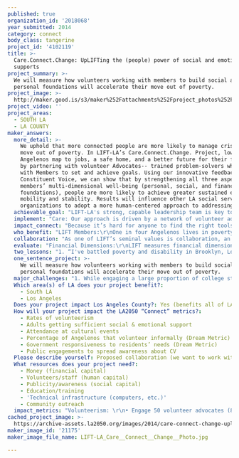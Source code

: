 ```yaml
---
published: true
organization_id: '2018068'
year_submitted: 2014
category: connect
body_class: tangerine
project_id: '4102119'
title: >-
  Care.Connect.Change: UpLIFTing the (people) power of social and emotional
  supports
project_summary: >-
  We will measure how volunteers working with members to build social and
  personal foundations will accelerate their move out of poverty.
project_image: >-
  http://maker.good.is/s3/maker%252Fattachments%252Fproject_photos%252Fimages%252F21175%252Fdisplay%252FLIFT-LA_Care__Connect__Change__Photo.jpg=c570x385
project_video: ''
project_areas:
  - SOUTH LA
  - LA COUNTY
maker_answers:
  more_detail: >-
    We uphold that more connected people are more likely to manage crises and
    move out of poverty. In LIFT-LA’s Care.Connect.Change. Project, low-income
    Angelenos map to jobs, a safe home, and a better future for their families
    by partnering with volunteer Advocates-- trained problem-solvers who work
    with Members to set and achieve goals. Using our innovative feedback tool,
    Constituent Voice, we can show that by strengthening all three aspects of
    members’ multi-dimensional well-being (personal, social, and financial
    foundations), people are more likely to achieve greater sustained economic
    mobility and stability. Results will influence other LA social service
    organizations to adopt a more human-centered approach to addressing poverty.
  achievable_goal: "LIFT-LA's strong, capable leadership team is key to ensuring successful implementation of its Care. Connect. Change. Project. LIFT-LA is led by Executive Director, Michelle Rhone-Collins, who brings more than 20 years of experience working in the community development and nonprofit field. Juan Aquino, Director of Programs, is responsible for the management and operations of all programs, including recruiting and training advocates. He comes to LIFT-LA with extensive experience in public policy advocacy in South LA. Senior Development Manager, Jessica Vom Steeg, comes to LIFT most recently from Chrysalis, where she managed individual and corporate giving. \r\n\r\nLIFT-LA recently hired new staff members, who will be critical to implementing the project and sustaining the community connections and CV after the grant has ended. New staff and roles in this project include the following:\r\n\r\n•  3 Member Service Fellows (MSFs) – These Fellows are responsible for conducting high-engagement member service, meeting with members for 60-minute meetings on a full-time basis. The increase in MSFs on board enables LIFT-LA to maintain quality member service, and have volunteers serving as experts to support Advocates during their member meetings. They are equipped with knowledge of community resources. \r\n\r\n•  Development Fellow and Development Manager – The increased capacity on LIFT-LA’s Development team will enable LIFT to sustain funding and support of its project after funding from the Challenge Grant has ended. The Development Fellow is a new position, partially funded by AmeriCorps.\r\n\r\n•  Program Fellow – The Program Fellow will support the Program Coordinator and Program Director. The team will expand community partnerships (for member referrals and universities for volunteer engagement), managing LIFT’s database – Link – to track outcomes and outputs. The Program team will also coordinate the launch of CV and ensuring advocates and staff are well-trained with its functionality. The Program Fellow is a new position, partially funded by AmeriCorps.\t\r\n\r\nIn addition, after conducting pilots of its Constituent Voice tool in LIFT’s Philadelphia and Chicago sites over the past year, LIFT feels confident in its ability to launch the tool in LA in September, and stay on track with its implementation plan. LIFT-LA will be prepared to administer advocate training to prepare for its implementation, and will engage LIFT’s national program team in helping analyze the data.\r\n"
  implement: "Care: Our approach is driven by a network of volunteer advocates who work to help people who often lack the resources and networks of support they need to overcome crises and get ahead.\r\n• Recruit and train a diverse body of 50 advocates serving at least 8 hours/wk on advocacy skills, important and relevant social issues and knowledge of community resources\r\n• Train volunteer advisors-- professionals who possess valuable financial, legal, and therapeutic expertise, to act as on-call coaches and experts for our advocates \r\n• Train former members who have reached their goals to become LIFT advocates –powerful beacons of hope and resiliency \r\n• Recognize our volunteer commitment and impact with Appreciation Days \r\n• Engage advocate alumni, the best “evangeLIFTs.” to remain involved after their time of service \r\n\r\nConnect: Members build stronger personal, social, and financial foundations that help to lift them out of poverty. \r\n• Members and advocates build a relationship that is member-led, goal-oriented, strengths-based, and rooted in dignity and respect \r\n• Together, members and advocates partner to make progress on goals in housing, education, and/or employment and work to strengthen community connections, supportive relationships, and positive role models \r\n• Our online database, Link, helps advocates connect to community resources that meet members’ needs and track progress against goalsThe 2nd annual Imaginate! Member Appreciation Day will honor and celebrate community (Imaginate! attracts another 100 volunteer advocates)\r\n\r\nChange: We show that designing solutions around what members tell us they need is a powerful way to achieve results.\r\n• Evaluate member feedback through Constituent Voice (CV), using tested customer relationship techniques used in the corporate world, adapted to the context of economic development (where people’s choice is often limited by the predominance of aid agencies and traditional service providers).\r\n• Members to fill out short online surveys to give feedback on the emotional and social aspects of our model; LIFT collects and analyzes the responses, triangulating economic progress against goals\r\n• Change the way we design and implement our program to improve performance and more effectively drive better results for our members\r\n• Share results and program adjustments with other LIFT stakeholders and communicate impact to influence other nonprofits in the area to become more accountable to the people they serve.\r\n"
  impact_connect: "Because it’s hard for anyone to find the right tools when navigating a complex system on their own, each of our members is paired with an advocate who sticks with them as they build the skills and access the resources needed to achieve economic stability. Advocates become the social network for disenfranchised Angelenos, providing one-on-one support and helping them connect to their community. The advocate engages the member in a goal-setting process to chart their own path to stability, based on immediate needs (e.g. shelter, food) and long-term aspirations (e.g. employment, affordable housing). During the process, they help build members’ confidence, connect to resources and support networks, and navigate to self-determined success.\r\n\r\nLIFT-LA is also training the next generation of leaders and citizen innovators—sending our alumni advocates into civic life with a changed perception of those living in poverty, and a lifelong commitment to social justice. No matter what field a volunteer advocate decides to move on to, their time with LIFT will forever affect their understanding of poverty and the power of community service.\r\n\r\nA sense of belonging extends beyond knowledge of community resources. It’s about knowing your voice is valued. In addition to civic engagement in meaningful service, we will also use CV to solicit member feedback and establish the correlation between personal and social foundations and economic stability. CV quantifies the importance of emotional and social supports by asking members to rate factors like: the member-advocate partnership, the tools and support advocates provide, having a role model in the community, and connections to community resources in helping members achieve their goals. \r\n\r\nWe believe that if we reached out to help our neighbor more often, LA would be a very different place. Poor people deserve the same supports that we all need to thrive—people in our corner, self-efficacy, and access to resources. However, systems designed to aid the most vulnerable populations are fragmented, wrought in bureaucracy, and based on false perceptions of the poor. This dichotomy is a contributing factor to LA being one of the poorest yet richest counties in the county. LIFT’s deployment of CV will serve as a cutting-edge model for other human service agencies in LA, helping them reach a new standard of service informed by member feedback that helps Angelenos better connect with their community. \r\n"
  who_benefit: "LIFT Members:\r\nOne in four Angelenos lives in poverty. In the area surrounding LIFT-LA’s office, the poverty rate is even higher – with 35% of people living below the poverty line. The south LA neighborhood where LIFT-LA is located is also characterized by a 17% unemployment rate (higher than unemployment in LA, California, and the US), substandard housing, and low educational attainment. While the majority of LIFT’s member base comes from this area, LIFT-LA receives members from around the county, reflecting the following demographics: 72% unemployed, 31% homeless or in unstable housing, 46% do not have health insurance, and 41% make less than $500 per month. Many come to LIFT after they have experienced a \"shaky ground\" moment -- a layoff, illness, eviction. Some were employed for 10 years and lost a job, others fell behind on paying rent. Poverty is a multi-faceted problem and all of its associated issues—unemployment, homelessness, hunger, illiteracy, health problems—are interlinked. \r\n\r\nLIFT welcomes over 1,000 members each year wherever they are on the path to stability, and fills the gap in the social service system by offering individualized support and serving those who do not meet eligibility requirements of other agencies. LIFT members set goals (often within employment, housing, income stabilization, childcare, education) and work with an advocate to take the steps needed to achieve them.\r\n\r\nLIFT Volunteer Advocates:\r\nThe majority of our volunteers are college students (from USC, CSUN, Azusa Pacific, College of Mt. St. Mary’s, CalState LA and others) while other volunteers are LA residents with the passion and time to offer. Advocates commit to serving at least 8 hours/week during their engagement, but many serve as many as 20 hours/week. Most LIFT of these advocates are bilingual able to provide services in Spanish to our majority monolingual population. LIFT also engages specialists and community leaders, such as former LIFT members who have achieved their goals, retirees, corporate professionals, veterans, to serve as advisors to advocates at LIFT’s site. \r\n\r\nLIFT-LA stakeholders (advisors) who want to serve but are unable to make the 8-hour minimum commitment, facilitate one-hour specialized group workshops for LIFT members. For instance, in Beyond the Bank, LIFT-LA’s financial literacy workshop series, professionals serve as volunteer instructors alongside Economics students in USC’s Joint Education Program (USC service learning initiative). "
  collaboration: "As one of LIFT’s seminal values is collaboration, an essential part of our model is creating reciprocal partnerships with strong social service organizations to provide comprehensive member service. We are embedded in the LA social service community and often referred to as the “safety net for the safety net” by grateful community partners who cannot serve families (due to eligibility restrictions) or provide the individualized support LIFT offers. LIFT connects members to its base of trusted community partners throughout LA. Confirmed collaborators include:\r\n\r\n• The Magnolia Place Community Initiative (MCI) unites 75+ organizations in an effort to create scalable community improvement. As many of the organizations in the MCI are focused on supporting children, LIFT fills the gap with a dual-generation approach to poverty alleviation helping parents work towards achieving financial stability to support their family unit. LIFT-LA is truly the partner that MCI has been waiting for— the connective tissue mobilizing the effectiveness and efficiency of the network, and making sure that community members understand, access, and utilize the resources available to them. LIFT-LA will be working with MCI to track these warm hand offs made to other partner agencies.\r\n\r\n• Alliance for Children Rights, SAJE, Connect LA, EARN, REDF, 211, Communities in Schools, Pathways for Children, the Rightway Foundation, and HeadStart are additional confirmed partners. All are doing meaningful specialized work within limited service areas. With its nimble approach, LIFT-LA is able to increase the capacity of the social service sector to provide more customized and comprehensive support.\r\n\r\n• Colleges and Universities throughout LA.  USC awarded LIFT-LA for our partnership in  community engagement.\r\n \r\n• Capital Group Companies employees volunteer as Advisors and financial experts with LIFT-LA’s Beyond the Bank workshop series.\r\n\r\n• Keystone Accountability works with LIFT to develop and test a system to collect continuous client and volunteer feedback. Keystone is an expert in gathering, analyzing, and amplifying client voices in order to foster a culture of accountability. Keystone’s founder and CEO, David Bonbright, worked with LIFT over the last year to design CV, and will continue working closely with LIFT’s Executive and Program Team to effectively implement CV in LA. We are excited about this partnership and its potential to ensure our responsiveness to the needs of our members in LA. \r\n"
  evaluate: "Financial Dimensions:\r\nLIFT measures financial dimensions of well-being using its management system, Link. Link assesses outputs and outcomes on a robust level, tracking metrics like member employment, housing, access to food assistance, and overall stability and how it changes after they have achieved various goals at LIFT. The system allows advocates to document member referrals to community organizations (e.g. referred member to a food pantry, free health clinic) and follow-up to ensure that the referrals helped them achieve their goal. During a member's first meeting, the advocate will walk them through a needs assessment in Link, which asks questions about their employment status, monthly income, public benefits. This initial needs assessment provides the baseline for their work with LIFT and an early opportunity to build trust with the advocate; additional assessments are completed at each meeting to assess whether the member has made progress towards increased stability. \r\n\r\nCommunity Connections:\r\nLIFT will partner with MCI and 211 to measure the level of successful referrals made to community partners that increase a sense of social connectedness for our members\r\n\r\nVolunteer/Civic Engagement:\r\nLink also tracks volunteer advocate engagement, including the number of hours and days they’ve served and which members they’ve supported. LIFT also engages in a number of community outreach activities over the course of a year, including events through our partners Communities in Schools, SAJE, and LAANE. \r\n\r\nSocial and Emotional Supports:\r\nLIFT will use CV to measure the personal and social/community indicators that contribute to a member's economic stability and well-being. CV provides LIFT with a constant stream of feedback from members through short surveys (4-6 questions). LIFT analyzes this feedback alongside financial data measured with Link, to discover which feedback is most predictive of member success. The incorporation of CV allows LIFT to make timely and impactful changes to our services and program model to better meet the needs of members. LIFT has conducted pilots of constituent voice in the Philadelphia and Chicago regions over the past year, and plans to fully implement the evaluation system in LA in September 2014. Early results from the piloted program have demonstrated that members who feel more connected to LIFT and have developed the personal foundations (self-confidence, life skills) during their engagement, achieve more economic outcomes. \r\n"
  two_lessons: "1. “I've battled poverty and disability in Brooklyn, Los Angeles, Glendale, and I thought, \"What are they going to be able to do for me, these young kids?\" I still wasn't sold on using volunteer college students. I was expecting a social worker like almost all agencies. But after my first appointment, I finally got why it could be successful. She [the advocate] had a great zest and enthusiasm, and a fabulous knowledge of databases—a young generation without the experience but the brainpower and hope and no loss of spirit, because it hasn't been beaten out of them. It's a different pace, a complete positive belief that it can get better that let me get out of any sense of hopelessness. My possibilities were wider. If I was with a traditional social worker, I'm positive we'd never thought about this program that's allowing me to buy a house.” – Niki, LIFT member.  LIFT offers one of the most unique, transformative, and impactful volunteer engagement models in the nonprofit sector. College students have traditionally been underutilized in the social service sector despite their ability and eagerness to donate vast amounts of time, passion, and dedication to the cause.  From technological prowess to expert research abilities, students have a wealth of knowledge and skills that are directly applicable to the needs of low-income communities.\r\n\r\n2.  In the corporate world, evaluating a mix of rational and emotional customer engagement is a proven predictor of growth, profits, and share value. Customer engagement is a proven predictor of growth, profits and share value. By implementing CV, LIFT is testing an exciting hypothesis: Relationship metrics are the best available predictor of economic outcomes and impact. After implementing a pilot in LIFT Chicago and Philadelphia, we found that the most predictive factor correlated with financial success is the extent to which Members agree with the statement “I am more connected to the community and community resources thanks to LIFT.” This factor is more predictive than even service quality– and more than twice as predictive as the question that is most predictive for corporations: “I would recommend X to friends and family.”  Based on this data, we have redesigned the part of our intervention that connects Members to other programs or agencies that can help meet their needs, so we can better support their connections to community resources. \r\n"
  one_sentence_project: >-
    We will measure how volunteers working with members to build social and
    personal foundations will accelerate their move out of poverty.
  major_challenges: "1. While engaging a large proportion of college students as volunteer advocates in LIFT is an incredible asset to our work, there are also challenges inherent in college schedules. Member appointments are more limited during these weeks, making it difficult for members to continue making progress on their goals. To address these challenges, LIFT-LA has focused on engaging more professionals and non-traditional to diversify our volunteer pool and address this gap in service. We will also host group workshops for our members during these times (like job interview preparation or financial aid workshops for parents). LIFT-LA advocates and staff continue to create innovative solutions and strategies to address lower volunteer office capacity during these weeks.\r\n\r\n2. Regarding the implementation of CV, when LIFT piloted the system in Chicago and Philadelphia, we originally had some difficulty with getting buy-in from our volunteer advocates required to ask the members to fill out the surveys, resulting in low member response rate. To ensure that advocates are fully engaged in the CV process, will hold informational sessions about CV, create scripts and talking points for advocates and junior staff, and engaged staff in the design of CV training for advocates. Giving the staff and advocates ownership in the implementation process will help support CV and maintain a strong survey response rate.  \r\n"
  Which area(s) of LA does your project benefit?:
    - South LA
    - Los Angeles
  Does your project impact Los Angeles County?: Yes (benefits all of LA County)
  How will your project impact the LA2050 “Connect” metrics?:
    - Rates of volunteerism
    - Adults getting sufficient social & emotional support
    - Attendance at cultural events
    - Percentage of Angelenos that volunteer informally (Dream Metric)
    - Government responsiveness to residents’ needs (Dream Metric)
    - Public engagements to spread awareness about CV
  Please describe yourself: Proposed collaboration (we want to work with partners!)
  What resources does your project need?:
    - Money (financial capital)
    - Volunteers/staff (human capital)
    - Publicity/awareness (social capital)
    - Education/training
    - 'Technical infrastructure (computers, etc.)'
    - Community outreach
  impact_metrics: "Volunteerism: \r\n• Engage 50 volunteer advocates (8hours/week)\r\n• Expand and train a base of advisors--professionals and specialists in the community with financial, legal, and therapeutic expertise to act as coaches and on call experts for our advocates \r\n• Train Members who have reached their goals as LIFT Advocates \r\n• Engage advocate alumni, the best “evangeLIFTs” of our work to maintain involvement and connection after their time of service \r\n• Partner with new and existing universities, graduate programs, and nonprofit and corporate institutions to engage more volunteer advocates\r\n\r\nGovernment responsiveness to provide sufficient social & emotional support:\r\nThrough CV, LIFT-LA will ask members to rate the personal, social, and financial foundations LIFT provides. 80% of members will believe LIFT helps them build strong personal foundations (self-confidence, ability to succeed). 50% of members will believe that they have a stronger understanding of community connections and supports because of LIFT. Constituent Voice is at the forefront of nonprofit and government innovation. By implementing CV in the social services world, LIFT joins a handful of organizations that are testing an exciting hypothesis: Relationship metrics are the best available predictor of economic outcomes and impact. By incorporating constituent voice into their performance management plans, nonprofits and government agencies will be able to use feedback to design more effective programs that put participants on a path to success. Constituent voice provides these organizations with the data and results needed to lead the conversation about effective solutions to the persistent problem of poverty. In doing so, they can fundamentally change how we design and deploy social service programs in the U.S\r\n\r\nAttendance at cultural events: \r\nMember Appreciation Day and Advocate Appreciation Day celebrates community and widens our member’s support system.\r\n\r\nOther-- Public engagements to spread awareness about CV:\r\n• Share results and program adjustments with other LIFT stakeholders and communicate impact to influence other nonprofits in the area to become more accountable to the people they serve\r\n• Publish at least 3 additional blog entries about the implementation of CV\r\n• Launch LIFT’s CV-specific website to keep LIFT’s supporters and the broader community up-to-date with CV findings\r\n"
cached_project_image: >-
  https://archive-assets.la2050.org/images/2014/care-connect-change-uplifting-the-people-power-of-social-and-emotional-supports/maker.good.is/s3/maker%252Fattachments%252Fproject_photos%252Fimages%252F21175%252Fdisplay%252FLIFT-LA_Care__Connect__Change__Photo.jpg=c570x385.jpg
maker_image_id: '21175'
maker_image_file_name: LIFT-LA_Care__Connect__Change__Photo.jpg

---
```

